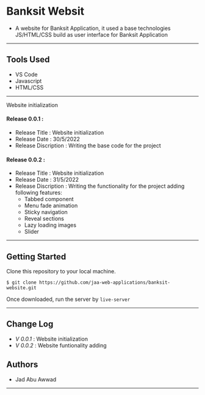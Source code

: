 # Banksit Websit

- A website for Banksit Application, it used a base technologies JS/HTML/CSS build as user interface for Banksit Application

---

## Tools Used

- VS Code
- Javascript
- HTML/CSS

---

Website initialization

#### Release 0.0.1 :

- Release Title : Website initialization
- Release Date : 30/5/2022
- Release Discription : Writing the base code for the project

#### Release 0.0.2 :

- Release Title : Website initialization
- Release Date : 31/5/2022
- Release Discription : Writing the functionality for the project
  adding following features:
  - Tabbed component
  - Menu fade animation
  - Sticky navigation
  - Reveal sections
  - Lazy loading images
  - Slider

---

## Getting Started

Clone this repository to your local machine.

```
$ git clone https://github.com/jaa-web-applications/banksit-website.git
```

Once downloaded, run the server by `live-server`

---

## Change Log

- _V 0.0.1_ : Website initialization
- _V 0.0.2_ : Website funtionality adding

## Authors

- Jad Abu Awwad

---
